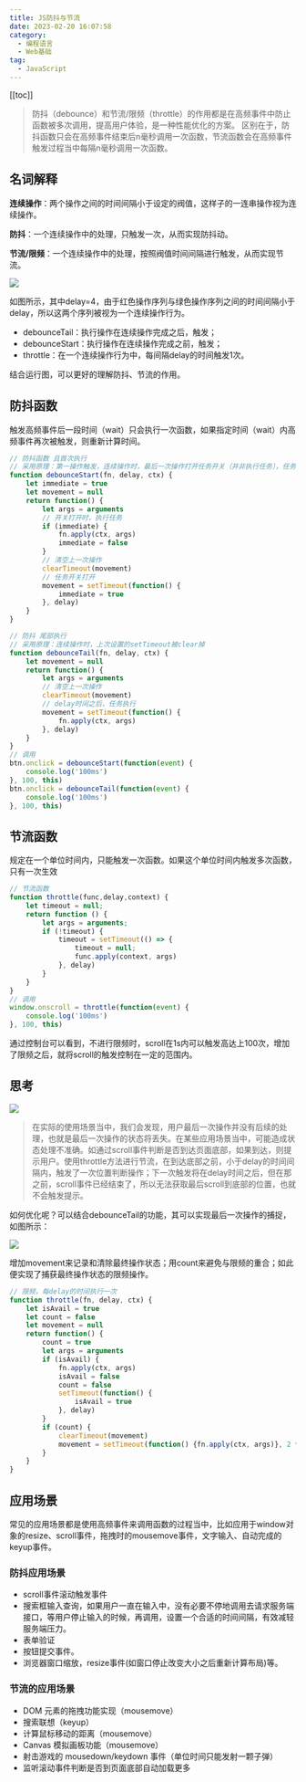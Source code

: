 ```yaml
---
title: JS防抖与节流
date: 2023-02-20 16:07:58
category: 
  - 编程语言
  - Web基础
tag: 
  - JavaScript
---
```


<!-- more -->
[[toc]]

> 防抖（debounce）和节流/限频（throttle）的作用都是在高频事件中防止函数被多次调用，提高用户体验，是一种性能优化的方案。
> 区别在于，防抖函数只会在高频事件结束后n毫秒调用一次函数，节流函数会在高频事件触发过程当中每隔n毫秒调用一次函数。

<!-- more -->

## 名词解释

**连续操作**：两个操作之间的时间间隔小于设定的阀值，这样子的一连串操作视为连续操作。

**防抖**：一个连续操作中的处理，只触发一次，从而实现防抖动。

**节流/限频**：一个连续操作中的处理，按照阀值时间间隔进行触发，从而实现节流。

![](https://images2017.cnblogs.com/blog/1094893/201711/1094893-20171120172217415-1848957105.png)

如图所示，其中delay=4，由于红色操作序列与绿色操作序列之间的时间间隔小于delay，所以这两个序列被视为一个连续操作行为。

- debounceTail：执行操作在连续操作完成之后，触发；
- debounceStart：执行操作在连续操作完成之前，触发；
- throttle：在一个连续操作行为中，每间隔delay的时间触发1次。

结合运行图，可以更好的理解防抖、节流的作用。

## 防抖函数
触发高频事件后一段时间（wait）只会执行一次函数，如果指定时间（wait）内高频事件再次被触发，则重新计算时间。


```js
// 防抖函数 且首次执行
// 采用原理：第一操作触发，连续操作时，最后一次操作打开任务开关（并非执行任务），任务将在下一次操作时触发）
function debounceStart(fn, delay, ctx) {
    let immediate = true 
    let movement = null
    return function() {
        let args = arguments
        // 开关打开时，执行任务
        if (immediate) {
            fn.apply(ctx, args)
            immediate = false
        }
        // 清空上一次操作
        clearTimeout(movement)
        // 任务开关打开
        movement = setTimeout(function() {
            immediate = true
        }, delay)
    }
}

// 防抖 尾部执行
// 采用原理：连续操作时，上次设置的setTimeout被clear掉
function debounceTail(fn, delay, ctx) {
    let movement = null
    return function() {
        let args = arguments
        // 清空上一次操作
        clearTimeout(movement)
        // delay时间之后，任务执行
        movement = setTimeout(function() {
            fn.apply(ctx, args)
        }, delay)
    }
}
// 调用
btn.onclick = debounceStart(function(event) {
    console.log('100ms')
}, 100, this) 
btn.onclick = debounceTail(function(event) {
    console.log('100ms')
}, 100, this) 
```

## 节流函数

规定在一个单位时间内，只能触发一次函数。如果这个单位时间内触发多次函数，只有一次生效

```js
// 节流函数
function throttle(func,delay,context) {
    let timeout = null;
    return function () {
        let args = arguments;
        if (!timeout) {
            timeout = setTimeout(() => {
                timeout = null;
                func.apply(context, args)
            }, delay)
        }
    }
}
// 调用
window.onscroll = throttle(function(event) {
    console.log('100ms')
}, 100, this) 
```
通过控制台可以看到，不进行限频时，scroll在1s内可以触发高达上100次，增加了限频之后，就将scroll的触发控制在一定的范围内。

## 思考
![](https://images2017.cnblogs.com/blog/1094893/201711/1094893-20171117182033687-255861889.png)

> 在实际的使用场景当中，我们会发现，用户最后一次操作并没有后续的处理，也就是最后一次操作的状态将丢失。在某些应用场景当中，可能造成状态处理不准确。如通过scroll事件判断是否到达页面底部，如果到达，则提示用户。使用throttle方法进行节流，在到达底部之前，小于delay的时间间隔内，触发了一次位置判断操作；下一次触发将在delay时间之后，但在那之前，scroll事件已经结束了，所以无法获取最后scroll到底部的位置，也就不会触发提示。

如何优化呢？可以结合debounceTail的功能，其可以实现最后一次操作的捕捉，如图所示：

![](https://images2017.cnblogs.com/blog/1094893/201711/1094893-20171117182057546-2044168214.png)

增加movement来记录和清除最终操作状态；用count来避免与限频的重合；如此便实现了捕获最终操作状态的限频操作。
```js
// 限频，每delay的时间执行一次
function throttle(fn, delay, ctx) {
    let isAvail = true
    let count = false
    let movement = null
    return function() {
        count = true
        let args = arguments
        if (isAvail) {
            fn.apply(ctx, args)
            isAvail = false
            count = false
            setTimeout(function() {
                isAvail = true
            }, delay)
        }
        if (count) {
            clearTimeout(movement)
            movement = setTimeout(function() {fn.apply(ctx, args)}, 2 * delay)
        }
    }
}
```

## 应用场景

常见的应用场景都是使用高频事件来调用函数的过程当中，比如应用于window对象的resize、scroll事件，拖拽时的mousemove事件，文字输入、自动完成的keyup事件。

### 防抖应用场景

- scroll事件滚动触发事件
- 搜索框输入查询，如果用户一直在输入中，没有必要不停地调用去请求服务端接口，等用户停止输入的时候，再调用，设置一个合适的时间间隔，有效减轻服务端压力。
- 表单验证
- 按钮提交事件。
- 浏览器窗口缩放，resize事件(如窗口停止改变大小之后重新计算布局)等。

### 节流的应用场景

- DOM 元素的拖拽功能实现（mousemove）
- 搜索联想（keyup）
- 计算鼠标移动的距离（mousemove）
- Canvas 模拟画板功能（mousemove）
- 射击游戏的 mousedown/keydown 事件（单位时间只能发射一颗子弹）
- 监听滚动事件判断是否到页面底部自动加载更多

